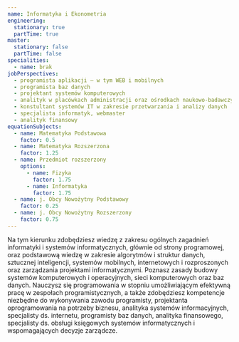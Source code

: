 ```yaml
---
name: Informatyka i Ekonometria
engineering:
  stationary: true
  partTime: true
master:
  stationary: false
  partTime: false
specialities:
  - name: brak
jobPerspectives:
  - programista aplikacji – w tym WEB i mobilnych
  - programista baz danych
  - projektant systemów komputerowych
  - analityk w placówkach administracji oraz ośrodkach naukowo-badawczych
  - konstultant systemów IT w zakresie przetwarzania i analizy danych
  - specjalista informatyk, webmaster
  - analityk finansowy
equationSubjects:
  - name: Matematyka Podstawowa
    factor: 0.5
  - name: Matematyka Rozszerzona
    factor: 1.25
  - name: Przedmiot rozszerzony
    options:
      - name: Fizyka
        factor: 1.75
      - name: Informatyka
        factor: 1.75
  - name: j. Obcy Nowożytny Podstawowy
    factor: 0.25
  - name: j. Obcy Nowożytny Rozszerzony
    factor: 0.75
---
```


Na tym kierunku zdobędziesz wiedzę z zakresu ogólnych zagadnień informatyki i systemów informatycznych, głównie od strony programowej, oraz podstawową wiedzę w zakresie
algorytmów i struktur danych, sztucznej inteligencji, systemów mobilnych, internetowych i rozproszonych oraz zarządzania projektami informatycznymi. Poznasz zasady budowy systemów komputerowych i operacyjnych, sieci komputerowych oraz baz danych. Nauczysz się programowania w stopniu umożliwiającym efektywną pracę w zespołach programistycznych, a także zdobędziesz kompetencje niezbędne do wykonywania zawodu programisty, projektanta oprogramowania na potrzeby biznesu, analityka systemów informacyjnych, specjalisty ds. internetu, programisty baz danych, analityka finansowego, specjalisty ds. obsługi księgowych systemów informatycznych i wspomagających decyzje zarządcze.
